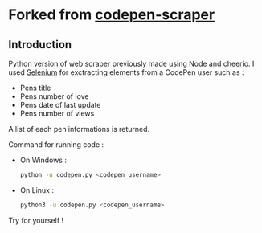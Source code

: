 # Forked from [codepen-scraper](https://github.com/eduardoboucas/codepen-scraper.git)

## Introduction

Python version of web scraper previously made using Node and [cheerio](https://cheerio.js.org/). I used [Selenium](https://www.selenium.dev/) for exctracting elements from a CodePen user such as :

- Pens title
- Pens number of love
- Pens date of last update
- Pens number of views

A list of each pen informations is returned.

Command for running code :

- On Windows : 
    ```bash
    python -u codepen.py <codepen_username>
    ```

- On Linux :
    ```bash
    python3 -u codepen.py <codepen_username>
    ```

Try for yourself !